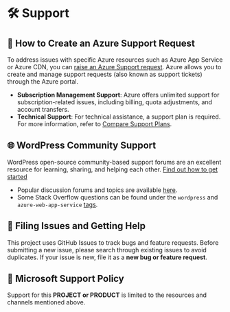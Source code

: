 # 🛠️ Support

## 📩 How to Create an Azure Support Request

To address issues with specific Azure resources such as Azure App Service or Azure CDN, you can [raise an Azure Support request](https://learn.microsoft.com/en-us/azure/azure-portal/supportability/how-to-create-azure-support-request). Azure allows you to create and manage support requests (also known as support tickets) through the Azure portal.

- **Subscription Management Support**: Azure offers unlimited support for subscription-related issues, including billing, quota adjustments, and account transfers.
- **Technical Support**: For technical assistance, a support plan is required. For more information, refer to [Compare Support Plans](https://azure.microsoft.com/en-us/support/plans/).

## 🌐 WordPress Community Support
WordPress open-source community-based support forums are an excellent resource for learning, sharing, and helping each other. [Find out how to get started](https://wordpress.org/support/welcome/)

- Popular discussion forums and topics are available [here](https://wordpress.org/support/forums/).
- Some Stack Overflow questions can be found under the `wordpress` and `azure-web-app-service` [tags](https://stackoverflow.com/questions/tagged/wordpress+azure-web-app-service).

## 🐞 Filing Issues and Getting Help

This project uses GitHub Issues to track bugs and feature requests. Before submitting a new issue, please search through existing issues to avoid duplicates. If your issue is new, file it as a **new bug or feature request**.

## 📜 Microsoft Support Policy

Support for this **PROJECT or PRODUCT** is limited to the resources and channels mentioned above.